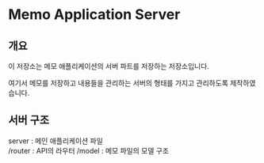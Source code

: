 # Memo Application Server

## 개요

이 저장소는 메모 애플리케이션의 서버 파트를 저장하는 저장소입니다.  

여기서 메모를 저장하고 내용들을 관리하는 서버의 형태를 가지고 관리하도록 제작하였습니다.

## 서버 구조

server : 메인 애플리케이션 파일  
/router : API의 라우터
/model : 메모 파일의 모델 구조  
